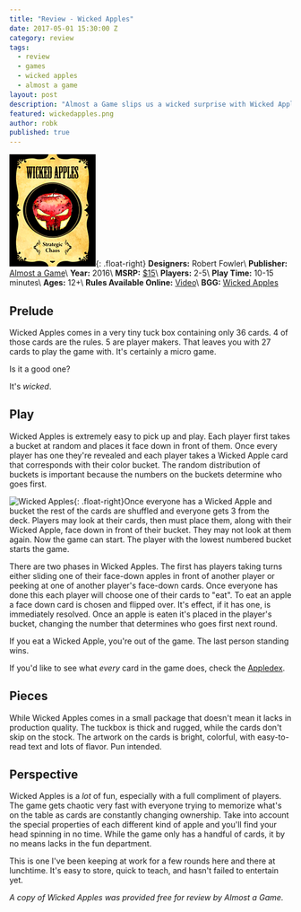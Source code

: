 ```yaml
---
title: "Review - Wicked Apples"
date: 2017-05-01 15:30:00 Z
category: review
tags:
  - review
  - games
  - wicked apples
  - almost a game
layout: post
description: "Almost a Game slips us a wicked surprise with Wicked Apples, a micro game of bluffing and memory."
featured: wickedapples.png
author: robk
published: true
---
```



![Wicked Apples](/images/wickedapples/cover.png){: .float-right}
**Designers:**  Robert Fowler\\
**Publisher:** [Almost a Game](http://almostagame.com/)\\
**Year:** 2016\\
**MSRP:** [$15](http://almostagame.com/store/wicked-apples)\\
**Players:** 2-5\\
**Play Time:** 10-15 minutes\\
**Ages:** 12+\\
**Rules Available Online:** [Video](https://www.youtube.com/watch?time_continue=2&v=SPZG8RSnk_A)\\
**BGG:** [Wicked Apples](https://boardgamegeek.com/boardgame/209053/wicked-apples)

<h2>Prelude</h2>

Wicked Apples comes in a very tiny tuck box containing only 36 cards. 4 of those cards are the rules. 5 are player makers. That leaves you with 27 cards to play the game with. It's certainly a micro game.

Is it a good one?

It's *wicked*.

<h2>Play</h2>

Wicked Apples is extremely easy to pick up and play. Each player first takes a bucket at random and places it face down in front of them. Once every player has one they're revealed and each player takes a Wicked Apple card that corresponds with their color bucket. The random distribution of buckets is important because the numbers on the buckets determine who goes first.

![Wicked Apples](/images/wickedapples/wicket.jpg){: .float-right}Once everyone has a Wicked Apple and bucket the rest of the cards are shuffled and everyone gets 3 from the deck. Players may look at their cards, then must place them, along with their Wicked Apple, face down in front of their bucket. They may not look at them again. Now the game can start. The player with the lowest numbered bucket starts the game.

There are two phases in Wicked Apples. The first has players taking turns either sliding one of their face-down apples in front of another player or peeking at one of another player's face-down cards. Once everyone has done this each player will choose one of their cards to "eat". To eat an apple a face down card is chosen and flipped over. It's effect, if it has one, is immediately resolved. Once an apple is eaten it's placed in the player's bucket, changing the number that determines who goes first next round.

If you eat a Wicked Apple, you're out of the game. The last person standing wins.

If you'd like to see what *every* card in the game does, check the [Appledex](http://almostagame.com/wicked-apples/appledex).

<h2>Pieces</h2>

While Wicked Apples comes in a small package that doesn't mean it lacks in production quality. The tuckbox is thick and rugged, while the cards don't skip on the stock. The artwork on the cards is bright, colorful, with easy-to-read text and lots of flavor. Pun intended.

<h2>Perspective</h2>

Wicked Apples is a *lot* of fun, especially with a full compliment of players. The game gets chaotic very fast with everyone trying to memorize what's on the table as cards are constantly changing ownership. Take into account the special properties of each different kind of apple and you'll find your head spinning in no time. While the game only has a handful of cards, it by no means lacks in the fun department.

This is one I've been keeping at work for a few rounds here and there at lunchtime. It's easy to store, quick to teach, and hasn't failed to entertain yet.

*A copy of Wicked Apples was provided free for review by Almost a Game.*